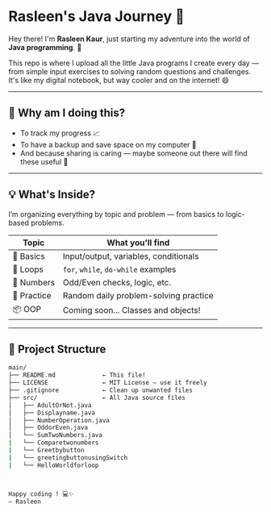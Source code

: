 # Rasleen's Java Journey 🚀

Hey there! I'm **Rasleen Kaur**, just starting my adventure into the world of **Java programming**. 🎉

This repo is where I upload all the little Java programs I create every day — from simple input exercises to solving random questions and challenges. It's like my digital notebook, but way cooler and on the internet! 😄

---

## 📝 Why am I doing this?

- To track my progress 📈  
- To have a backup and save space on my computer 💾  
- And because sharing is caring — maybe someone out there will find these useful 🙌

---

## 💡 What's Inside?

I’m organizing everything by topic and problem — from basics to logic-based problems.

| Topic         | What you'll find                         |
|---------------|------------------------------------------|
| 🧠 Basics      | Input/output, variables, conditionals     |
| 🔁 Loops       | `for`, `while`, `do-while` examples       |
| 🔢 Numbers     | Odd/Even checks, logic, etc.              |
| 🔧 Practice    | Random daily problem-solving practice     |
| 📦 OOP         | Coming soon... Classes and objects!       |

---

## 📁 Project Structure

```bash
main/
├── README.md             ← This file!
├── LICENSE               ← MIT License — use it freely
├── .gitignore            ← Clean up unwanted files
├── src/                  ← All Java source files
│   ├── AdultOrNot.java
│   ├── Displayname.java
│   ├── NumberOperation.java
│   ├── OddorEven.java
│   └── SumTwoNumbers.java
|   └── Comparetwonumbers
|   └── Greetbybutton
|   └── greetingbuttonusingSwitch
|   └── HelloWorldforloop



Happy coding ! 💻✨  
— Rasleen

